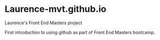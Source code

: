 # Laurence-mvt.github.io
Laurence's Front End Masters project

First introduction to using github as part of Front End Masters bootcamp.
